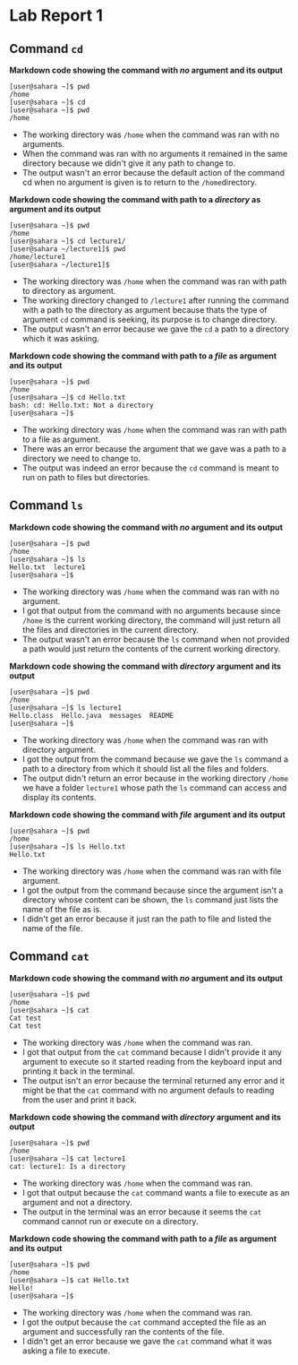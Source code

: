 # Lab Report 1

## Command `cd`

**Markdown code showing the command with *no* argument and its output**
```
[user@sahara ~]$ pwd
/home
[user@sahara ~]$ cd
[user@sahara ~]$ pwd
/home
```
* The working directory was `/home` when the command was ran with no arguments.
* When the command was ran with no arguments it remained in the same directory because we didn't give it any path to change to. 
* The output wasn't an error because the default action of the command cd when no argument is given is to return to the `/home`directory.

**Markdown code showing the command with path to a *directory* as argument and its output**
```
[user@sahara ~]$ pwd
/home
[user@sahara ~]$ cd lecture1/
[user@sahara ~/lecture1]$ pwd
/home/lecture1
[user@sahara ~/lecture1]$ 
```
* The working directory was `/home` when the command was ran with path to directory as argument.
* The working directory changed  to `/lecture1` after running the command with a path to the directory as argument because thats the type of argument `cd` command is seeking, its purpose is to change directory. 
* The output wasn't an error because we gave the `cd` a path to a directory which it was askiing. 

**Markdown code showing the command with path to a *file* as argument and its output**

```
[user@sahara ~]$ pwd
/home
[user@sahara ~]$ cd Hello.txt
bash: cd: Hello.txt: Not a directory
[user@sahara ~]$ 
```

* The working directory was `/home` when the command was ran with path to a file as argument.
* There was an error because the argument that we gave was a path to a directory we need to change to. 
* The output was indeed an error because the `cd` command is meant to run on path to files but directories. 

## Command `ls` 

**Markdown code showing the command with *no* argument and its output**
```
[user@sahara ~]$ pwd
/home
[user@sahara ~]$ ls
Hello.txt  lecture1
[user@sahara ~]$ 
```

* The working directory was `/home` when the command was ran with no argument. 
* I got that output from the command with no arguments because since `/home` is the current working directory, the command will just return all the files and directories in the current directory. 
* The output wasn't an error because the `ls` command when not provided a path would just return the contents of the current working directory. 

**Markdown code showing the command with *directory* argument and its output**

```
[user@sahara ~]$ pwd
/home
[user@sahara ~]$ ls lecture1
Hello.class  Hello.java  messages  README
[user@sahara ~]$ 
```

* The working directory was `/home` when the command was ran with directory argument.
* I got the output from the command because we gave the `ls` command a path to a directory from which it should list all the files and folders. 
* The output didn't return an error because in the working directory `/home` we have a folder `lecture1` whose path the `ls` command can access and display its contents. 

**Markdown code showing the command with *file* argument and its output**

``` 
[user@sahara ~]$ pwd
/home
[user@sahara ~]$ ls Hello.txt
Hello.txt
```

* The working directory was `/home` when the command was ran with file argument.
* I got the output from the command because since the argument isn't a directory whose content can be shown, the `ls` command just lists the name of the file as is. 
* I didn't get an error because it just ran the path to file and listed the name of the file. 

## Command `cat`

**Markdown code showing the command with *no* argument and its output**

```
[user@sahara ~]$ pwd
/home
[user@sahara ~]$ cat
Cat test
Cat test
```
* The working directory was `/home` when the command was ran.
* I got that output from the `cat` command because I didn't provide it any argument to execute so it started reading from the keyboard input and printing it back in the terminal.
* The output isn't an error because the terminal returned any error and it might be that the `cat` command with no argument defauls to reading from the user and print it back.

**Markdown code showing the command with *directory* argument and its output**
```
[user@sahara ~]$ pwd
/home
[user@sahara ~]$ cat lecture1
cat: lecture1: Is a directory
```
* The working directory was `/home` when the command was ran.
* I got that output because the `cat` command wants a file to execute as an argument and not a directory.
* The output in the terminal was an error because it seems the `cat` command cannot run or execute on a directory.

**Markdown code showing the command with path to a *file* as argument and its output**
```
[user@sahara ~]$ pwd
/home
[user@sahara ~]$ cat Hello.txt
Hello!
[user@sahara ~]$
```
* The working directory was `/home` when the command was ran.
* I got the output because the `cat` command accepted the file as an argument and successfully ran the contents of the file.
* I didn't get an error because we gave the `cat` command what it was asking a file to execute. 
